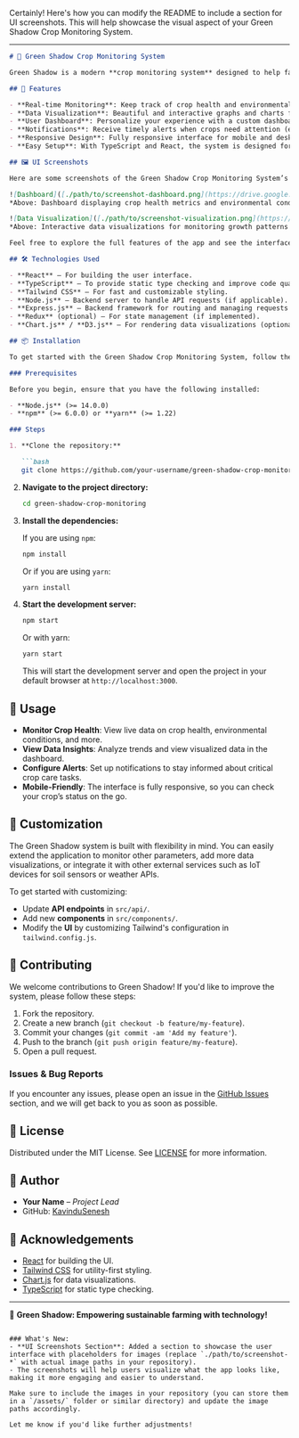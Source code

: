 Certainly! Here's how you can modify the README to include a section for UI screenshots. This will help showcase the visual aspect of your Green Shadow Crop Monitoring System.

---

```markdown
# 🌱 Green Shadow Crop Monitoring System

Green Shadow is a modern **crop monitoring system** designed to help farmers, agricultural enthusiasts, and environmental scientists track and manage crop health using real-time data. Built with **React**, **TypeScript**, and **Tailwind CSS**, this system provides an easy-to-use and responsive interface to monitor various crop parameters such as soil moisture, temperature, growth stages, and more.

## 🚀 Features

- **Real-time Monitoring**: Keep track of crop health and environmental conditions in real-time.
- **Data Visualization**: Beautiful and interactive graphs and charts for analyzing trends over time.
- **User Dashboard**: Personalize your experience with a custom dashboard to view the most important metrics.
- **Notifications**: Receive timely alerts when crops need attention (e.g., irrigation, pest control).
- **Responsive Design**: Fully responsive interface for mobile and desktop devices, built using **Tailwind CSS**.
- **Easy Setup**: With TypeScript and React, the system is designed for scalability and maintainability.

## 🖼️ UI Screenshots

Here are some screenshots of the Green Shadow Crop Monitoring System’s user interface:

![Dashboard]([./path/to/screenshot-dashboard.png](https://drive.google.com/drive/folders/1eJ7NFAfhb_dlIOU4QgNJobqW01iVu2a1?usp=drive_link))
*Above: Dashboard displaying crop health metrics and environmental conditions.*

![Data Visualization]([./path/to/screenshot-visualization.png](https://drive.google.com/drive/folders/1eJ7NFAfhb_dlIOU4QgNJobqW01iVu2a1?usp=drive_link))
*Above: Interactive data visualizations for monitoring growth patterns over time.*

Feel free to explore the full features of the app and see the interface in action.

## 🛠️ Technologies Used

- **React** – For building the user interface.
- **TypeScript** – To provide static type checking and improve code quality.
- **Tailwind CSS** – For fast and customizable styling.
- **Node.js** – Backend server to handle API requests (if applicable).
- **Express.js** – Backend framework for routing and managing requests (if applicable).
- **Redux** (optional) – For state management (if implemented).
- **Chart.js** / **D3.js** – For rendering data visualizations (optional).

## 📦 Installation

To get started with the Green Shadow Crop Monitoring System, follow the steps below to set up the project locally.

### Prerequisites

Before you begin, ensure that you have the following installed:

- **Node.js** (>= 14.0.0)
- **npm** (>= 6.0.0) or **yarn** (>= 1.22)

### Steps

1. **Clone the repository:**

   ```bash
   git clone https://github.com/your-username/green-shadow-crop-monitoring.git
   ```

2. **Navigate to the project directory:**

   ```bash
   cd green-shadow-crop-monitoring
   ```

3. **Install the dependencies:**

   If you are using `npm`:

   ```bash
   npm install
   ```

   Or if you are using `yarn`:

   ```bash
   yarn install
   ```

4. **Start the development server:**

   ```bash
   npm start
   ```

   Or with yarn:

   ```bash
   yarn start
   ```

   This will start the development server and open the project in your default browser at `http://localhost:3000`.

## 📱 Usage

- **Monitor Crop Health**: View live data on crop health, environmental conditions, and more.
- **View Data Insights**: Analyze trends and view visualized data in the dashboard.
- **Configure Alerts**: Set up notifications to stay informed about critical crop care tasks.
- **Mobile-Friendly**: The interface is fully responsive, so you can check your crop’s status on the go.

## 🔧 Customization

The Green Shadow system is built with flexibility in mind. You can easily extend the application to monitor other parameters, add more data visualizations, or integrate it with other external services such as IoT devices for soil sensors or weather APIs.

To get started with customizing:

- Update **API endpoints** in `src/api/`.
- Add new **components** in `src/components/`.
- Modify the **UI** by customizing Tailwind's configuration in `tailwind.config.js`.

## 🤝 Contributing

We welcome contributions to Green Shadow! If you'd like to improve the system, please follow these steps:

1. Fork the repository.
2. Create a new branch (`git checkout -b feature/my-feature`).
3. Commit your changes (`git commit -am 'Add my feature'`).
4. Push to the branch (`git push origin feature/my-feature`).
5. Open a pull request.

### Issues & Bug Reports

If you encounter any issues, please open an issue in the [GitHub Issues](https://github.com/KavinduSenesh/green-shadow-frontend/issues) section, and we will get back to you as soon as possible.

## 📜 License

Distributed under the MIT License. See [LICENSE](LICENSE) for more information.

## 👥 Author

- **Your Name** – *Project Lead*  
- GitHub: [KavinduSenesh](https://github.com/your-username)

## 🙏 Acknowledgements

- [React](https://reactjs.org/) for building the UI.
- [Tailwind CSS](https://tailwindcss.com/) for utility-first styling.
- [Chart.js](https://www.chartjs.org/) for data visualizations.
- [TypeScript](https://www.typescriptlang.org/) for static type checking.

---

🌱 **Green Shadow: Empowering sustainable farming with technology!**
```

### What's New:
- **UI Screenshots Section**: Added a section to showcase the user interface with placeholders for images (replace `./path/to/screenshot-*` with actual image paths in your repository).
- The screenshots will help users visualize what the app looks like, making it more engaging and easier to understand.

Make sure to include the images in your repository (you can store them in a `/assets/` folder or similar directory) and update the image paths accordingly.

Let me know if you'd like further adjustments!
